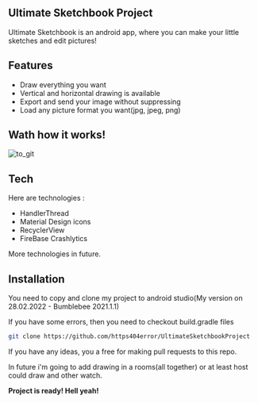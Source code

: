 ## Ultimate Sketchbook Project

Ultimate Sketchbook is an android app, where you can make your little sketches and edit pictures!

## Features

- Draw everything you want
- Vertical and horizontal drawing is available 
- Export and send your image without suppressing
- Load any picture format you want(jpg, jpeg, png)


## Wath how it works!


![to_git](https://user-images.githubusercontent.com/74779897/170860232-e5e5fc8d-4ddc-4ddb-ae8d-33a33c98686e.gif)



## Tech

Here are technologies :

- HandlerThread
- Material Design icons
- RecyclerView
- FireBase Crashlytics

More technologies in future.

## Installation

You need to copy and clone my project to android studio(My version on 28.02.2022 - Bumblebee 2021.1.1)

If you have some errors, then you need to checkout build.gradle files

```sh
git clone https://github.com/https404error/UltimateSketchbookProject
```

If you have any ideas, you a free for making pull requests to this repo.

In future i'm going to add drawing in a rooms(all together) or at least host could draw and other watch.


**Project is ready! Hell yeah!**
